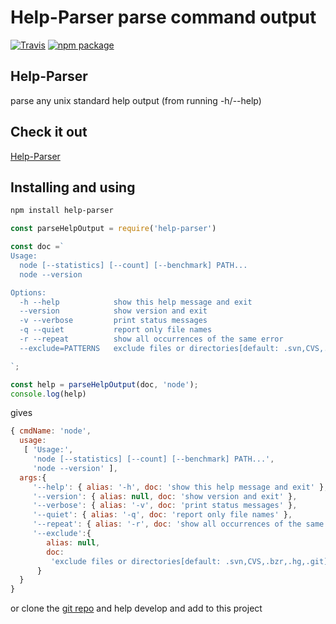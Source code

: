 # Help-Parser parse command output

[![Travis][build-badge]][build]
[![npm package][npm-badge]][npm]

## Help-Parser
parse any unix standard help output (from running -h/--help)

## Check it out
[Help-Parser](https://github.com/DevinR528/cmdOutput)


## Installing and using

```bash
npm install help-parser
```

```js
const parseHelpOutput = require('help-parser')

const doc =`
Usage:
  node [--statistics] [--count] [--benchmark] PATH...
  node --version

Options:
  -h --help            show this help message and exit
  --version            show version and exit
  -v --verbose         print status messages
  -q --quiet           report only file names
  -r --repeat          show all occurrences of the same error
  --exclude=PATTERNS   exclude files or directories[default: .svn,CVS,.bzr,.hg,.git]

`;

const help = parseHelpOutput(doc, 'node');
console.log(help)
```
gives

```js
{ cmdName: 'node',
  usage:
   [ 'Usage:',
     'node [--statistics] [--count] [--benchmark] PATH...',
     'node --version' ],
  args:{
     '--help': { alias: '-h', doc: 'show this help message and exit' },
     '--version': { alias: null, doc: 'show version and exit' },
     '--verbose': { alias: '-v', doc: 'print status messages' },
     '--quiet': { alias: '-q', doc: 'report only file names' },
     '--repeat': { alias: '-r', doc: 'show all occurrences of the same error' },
     '--exclude':{
        alias: null,
        doc:
         'exclude files or directories[default: .svn,CVS,.bzr,.hg,.git]'
      }
  }
}
```

or clone the [git repo](https://github.com/DevinR528/cmdOutput) 
and help develop and add to this project

[build-badge]: https://travis-ci.com/DevinR528/cmdOutput.svg?branch=master
[build]: https://travis-ci.com/DevinR528/cmdOutput.svg?branch=master

[npm-badge]: https://img.shields.io/npm/v/npm-package.png?style=flat-square
[npm]: https://www.npmjs.org/package/npm-package

